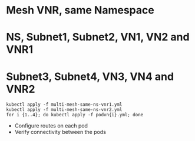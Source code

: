 
# Mesh VNR, same Namespace
# NS, Subnet1, Subnet2, VN1, VN2 and VNR1
# Subnet3, Subnet4, VN3, VN4 and VNR2

```
kubectl apply -f multi-mesh-same-ns-vnr1.yml
kubectl apply -f multi-mesh-same-ns-vnr2.yml
for i {1..4}; do kubectl apply -f podvn{i}.yml; done
```
* Configure routes on each pod
* Verify connectivity between the pods
